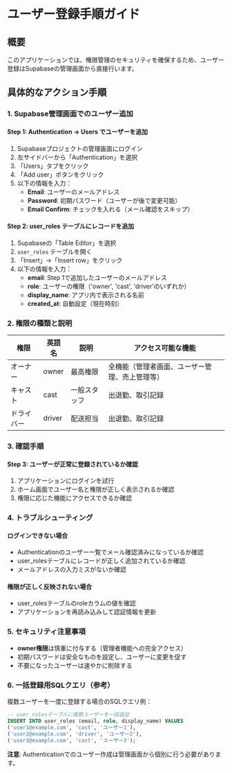 # ユーザー登録手順ガイド

## 概要
このアプリケーションでは、権限管理のセキュリティを確保するため、ユーザー登録はSupabaseの管理画面から直接行います。

## 具体的なアクション手順

### 1. Supabase管理画面でのユーザー追加

#### Step 1: Authentication → Users でユーザーを追加
1. Supabaseプロジェクトの管理画面にログイン
2. 左サイドバーから「Authentication」を選択
3. 「Users」タブをクリック
4. 「Add user」ボタンをクリック
5. 以下の情報を入力：
   - **Email**: ユーザーのメールアドレス
   - **Password**: 初期パスワード（ユーザーが後で変更可能）
   - **Email Confirm**: チェックを入れる（メール確認をスキップ）

#### Step 2: user_roles テーブルにレコードを追加
1. Supabaseの「Table Editor」を選択
2. `user_roles` テーブルを開く
3. 「Insert」→「Insert row」をクリック
4. 以下の情報を入力：
   - **email**: Step 1で追加したユーザーのメールアドレス
   - **role**: ユーザーの権限（'owner', 'cast', 'driver'のいずれか）
   - **display_name**: アプリ内で表示される名前
   - **created_at**: 自動設定（現在時刻）

### 2. 権限の種類と説明

| 権限 | 英語名 | 説明 | アクセス可能な機能 |
|------|--------|------|-------------------|
| オーナー | owner | 最高権限 | 全機能（管理者画面、ユーザー管理、売上管理等） |
| キャスト | cast | 一般スタッフ | 出退勤、取引記録 |
| ドライバー | driver | 配送担当 | 出退勤、取引記録 |

### 3. 確認手順

#### Step 3: ユーザーが正常に登録されているか確認
1. アプリケーションにログインを試行
2. ホーム画面でユーザー名と権限が正しく表示されるか確認
3. 権限に応じた機能にアクセスできるか確認

### 4. トラブルシューティング

#### ログインできない場合
- Authenticationのユーザー一覧でメール確認済みになっているか確認
- user_rolesテーブルにレコードが正しく追加されているか確認
- メールアドレスの入力ミスがないか確認

#### 権限が正しく反映されない場合
- user_rolesテーブルのroleカラムの値を確認
- アプリケーションを再読み込みして認証情報を更新

### 5. セキュリティ注意事項

- **owner権限**は慎重に付与する（管理者機能への完全アクセス）
- 初期パスワードは安全なものを設定し、ユーザーに変更を促す
- 不要になったユーザーは速やかに削除する

### 6. 一括登録用SQLクエリ（参考）

複数ユーザーを一度に登録する場合のSQLクエリ例：

```sql
-- user_rolesテーブルに複数ユーザーを一括追加
INSERT INTO user_roles (email, role, display_name) VALUES
('user1@example.com', 'cast', 'ユーザー1'),
('user2@example.com', 'driver', 'ユーザー2'),
('user3@example.com', 'cast', 'ユーザー3');
```

**注意**: Authenticationでのユーザー作成は管理画面から個別に行う必要があります。